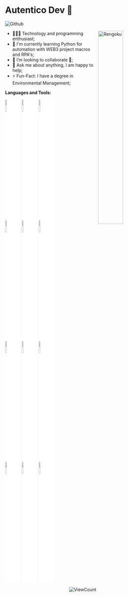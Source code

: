 # Autentico Dev 🚀

![Github](https://img.shields.io/badge/-Github-333000?style=flat&logo=Github&logoColor=white)


<img width="40%" align="right" alt="Rengoku" src="https://i.imgur.com/DGVsXwn.png"/>

- 👨🏽‍💻 Technology and programming enthusiast;
- 🌱 I'm currently learning Python for automation with WEB3 project macros and RPA's;
- 👯 I’m looking to collaborate 🤝;
- 💬 Ask me about anything, I am happy to help;
- ⚡️ Fun-Fact: I have a degree in Environmental Management;

**Languages and Tools:**

<p>
  <code><img width="10%"src="https://seeklogo.com/images/P/python-logo-A32636CAA3-seeklogo.com.png"style="background-color: #ffffff;"></code>
  <code><img width="10%" src="https://seeklogo.com/images/V/visual-studio-code-logo-449D71944F-seeklogo.com.png" style="background-color: white;"></code>
  <code><img width="10%" src="https://seeklogo.com/images/C/c-sharp-c-logo-02F17714BA-seeklogo.com.png" style="background-color: white;"></code>
  <br/>
  <code><img width="10%" src="https://seeklogo.com/images/J/java-logo-7F8B35BAB3-seeklogo.com.png" style="background-color: white;"></code>
  <code><img width="10%" src="https://seeklogo.com/images/A/android-logo-9E4539A7DE-seeklogo.com.png" style="background-color: white;"></code>
  <code><img width="10%" src="https://seeklogo.com/images/R/react-logo-7B3CE81517-seeklogo.com.png" style="background-color: white;"></code>
  <br/>
  <code><img width="10%" src="https://seeklogo.com/images/A/azure-sql-logo-3AE930D2AF-seeklogo.com.png" style="background-color: white;"></code>
  <code><img width="10%" src="https://seeklogo.com/images/N/nodejs-logo-FBE122E377-seeklogo.com.png" style="background-color: white;"></code>
  <code><img width="10%" src="https://www.nichetechsolutions.com/public/images/service/x170981713642.png.pagespeed.ic.e0U65KWHz3.png" style="background-color: white;"></code>
  <br />
  <code><img width="10%" src="https://seeklogo.com/images/G/git-logo-CD8D6F1C09-seeklogo.com.png" style="background-color: white;"></code>
  <code><img width="10%" src="https://seeklogo.com/images/J/javascript-logo-8892AEFCAC-seeklogo.com.png"style="background-color: white;"></code>
  <code><img width="10%" src="https://seeklogo.com/images/C/css-3-logo-023C1A7171-seeklogo.com.png" style="background-color: white;"></code>
  <br />
</p>

<p align="center">
  <img alt="ViewCount" src="https://views.whatilearened.today/views/github/Abnerluisz/Abnerluisz.svg" />
</p>

